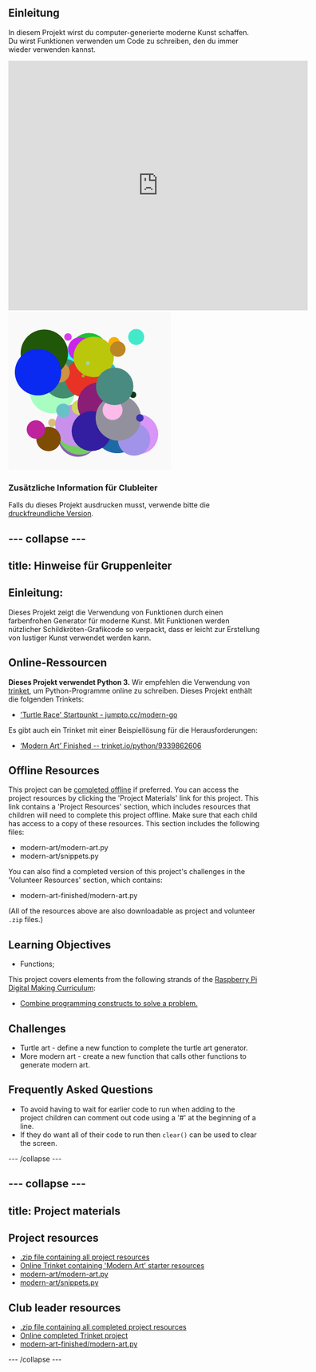 ## Einleitung

In diesem Projekt wirst du computer-generierte moderne Kunst schaffen. Du wirst Funktionen verwenden um Code zu schreiben, den du immer wieder verwenden kannst.

<div class="trinket">
  <iframe src="https://trinket.io/embed/python/47bbc2fc2b?outputOnly=true&start=result" width="600" height="500" frameborder="0" marginwidth="0" marginheight="0" allowfullscreen>
  </iframe>
  <img src="images/modern-finished.png">
</div>

### Zusätzliche Information für Clubleiter

Falls du dieses Projekt ausdrucken musst, verwende bitte die [druckfreundliche Version](https://projects.raspberrypi.org/en/projects/modern-art/print).

## \--- collapse \---

## title: Hinweise für Gruppenleiter

## Einleitung:

Dieses Projekt zeigt die Verwendung von Funktionen durch einen farbenfrohen Generator für moderne Kunst. Mit Funktionen werden nützlicher Schildkröten-Grafikcode so verpackt, dass er leicht zur Erstellung von lustiger Kunst verwendet werden kann.

## Online-Ressourcen

**Dieses Projekt verwendet Python 3.** Wir empfehlen die Verwendung von [trinket](https://trinket.io/), um Python-Programme online zu schreiben. Dieses Projekt enthält die folgenden Trinkets:

* ['Turtle Race' Startpunkt - jumpto.cc/modern-go](http://jumpto.cc/modern-go)

Es gibt auch ein Trinket mit einer Beispiellösung für die Herausforderungen:

* [‘Modern Art’ Finished -- trinket.io/python/9339862606](https://trinket.io/python/9339862606)

## Offline Resources

This project can be [completed offline](https://www.codeclubprojects.org/en-GB/resources/python-working-offline/) if preferred. You can access the project resources by clicking the 'Project Materials' link for this project. This link contains a 'Project Resources' section, which includes resources that children will need to complete this project offline. Make sure that each child has access to a copy of these resources. This section includes the following files:

* modern-art/modern-art.py
* modern-art/snippets.py

You can also find a completed version of this project's challenges in the 'Volunteer Resources' section, which contains:

* modern-art-finished/modern-art.py

(All of the resources above are also downloadable as project and volunteer `.zip` files.)

## Learning Objectives

* Functions;

This project covers elements from the following strands of the [Raspberry Pi Digital Making Curriculum](http://rpf.io/curriculum):

* [Combine programming constructs to solve a problem.](https://www.raspberrypi.org/curriculum/programming/builder)

## Challenges

* Turtle art - define a new function to complete the turtle art generator.
* More modern art - create a new function that calls other functions to generate modern art. 

## Frequently Asked Questions

* To avoid having to wait for earlier code to run when adding to the project children can comment out code using a '#' at the beginning of a line. 
* If they do want all of their code to run then `clear()` can be used to clear the screen. 

\--- /collapse \---

## \--- collapse \---

## title: Project materials

## Project resources

* [.zip file containing all project resources](resources/modern-art-project-resources.zip)
* [Online Trinket containing 'Modern Art' starter resources](http://jumpto.cc/modern-go)
* [modern-art/modern-art.py](resources/modern-art-modern-art.py)
* [modern-art/snippets.py](resources/modern-art-snippets.py)

## Club leader resources

* [.zip file containing all completed project resources](resources/modern-art-volunteer-resources.zip)
* [Online completed Trinket project](https://trinket.io/python/47bbc2fc2b)
* [modern-art-finished/modern-art.py](resources/modern-art-finished-modern-art.py)

\--- /collapse \---
